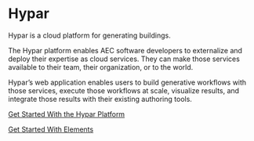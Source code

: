 # Hypar

Hypar is a cloud platform for generating buildings.

The Hypar platform enables AEC software developers to externalize and deploy their expertise as cloud services. They can make those services available to their team, their organization, or to the world. 

Hypar’s web application enables users to build generative workflows with those services, execute those workflows at scale, visualize results, and integrate those results with their existing authoring tools.

[Get Started With the Hypar Platform](./Platform/GettingStartedWithTheHyparPlatform.html)

[Get Started With Elements](./Elements/GetStartedWithElements.html)
